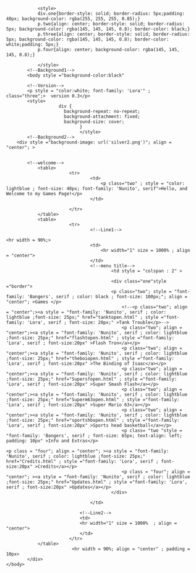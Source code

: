 <!DOCTYPE html>
<html>
	<link href="https://fonts.googleapis.com/css?family=Lora|Nunito|Bangers" rel="stylesheet">
		<title>Classes</title>
                
                <style>
                div.one{border-style: solid; border-radius: 5px;padding: 40px; background-color: rgba(255, 255, 255, 0.85);}
                p.two{align: center; border-style: solid; border-radius: 5px; background-color: rgba(145, 145, 145, 0.8); border-color: black;}
                p.three{align: center; border-style: solid; border-radius: 5px; background-color: rgba(145, 145, 145, 0.8); border-color: white;padding: 5px;}
                p.four{align: center; background-color: rgba(145, 145, 145, 0.8);}
             
                </style>
			<!--Background1-->
			<body style ="background-color:black"
			
			<!--Version-->
			<p style = "color:white; font-family: 'Lora'" ; class="three";>  version 0.3</p>
			<style>
                        div {
                          background-repeat: no-repeat;
                          background-attachment: fixed;  
                          background-size: cover;
                                }
                                </style>
			<!--Background2-->
		<div style ="background-image: url('silver2.png')"; align = "center"; >
			

			<!--welcome-->
				<table>
							<tr>
									<td>
										<p class="two" ; style = "color: lightblue ; font-size: 40px; font-family: 'Nunito', serif">Hello, and Welcome to my Games Page!</p>
									</td>
                                                                     
							</tr>
				</table>
				<table>
							<tr>
									<!--Line1-->
                                                                        <hr width = 90%;>
									<td>
										<hr width="1" size = 1000% ; align = "center">
									</td>
									<!--menu title-->
											<td style = "colspan : 2" >

											<div class="one"style ="border">
											<p class="two"; style = "font-family: 'Bangers', serif ; color: black ; font-size: 100px;"; align = "center"; >Games </p>
												<!--<p class="two"; align = "center";><a style = "font-family: 'Nunito', serif ; color: lightblue ;font-size: 25px;" href="tanktopen.html" ; style ="font-family: 'Lora', serif ; font-size: 20px;" >Tank Trouble</p>-->
												<p class="two"; align = "center";><a style = "font-family: 'Nunito', serif ; color: lightblue ;font-size: 25px;" href="flashtopen.html" ; style ="font-family: 'Lora', serif ; font-size:20px" >Flash Tron</a></p>
												<p class="two"; align = "center";><a style = "font-family: 'Nunito', serif ; color: lightblue ;font-size: 25px;" href="theboiopen.html" ; style ="font-family: 'Lora', serif ; font-size:20px" >The Binding of Isaac</a></p>
												<p class="two"; align = "center";><a style = "font-family: 'Nunito', serif ; color: lightblue ;font-size: 25px;" href="Supersfopen.html" ; style ="font-family: 'Lora', serif ; font-size:20px" >Super Smash Flash</a></p>
												<p class="two"; align = "center";><a style = "font-family: 'Nunito', serif ; color: lightblue ;font-size: 25px;" href="Superm63open.html" ; style ="font-family: 'Lora', serif ; font-size:20px" >Super Mario 63</a></p>
												<p class="two"; align = "center";><a style = "font-family: 'Nunito', serif ; color: lightblue ;font-size: 25px;" href="sportshbopen.html" ; style ="font-family: 'Lora', serif ; font-size:20px" >Sports head basketball</a></p>
												<p class= "two "style = "font-family: 'Bangers', serif ; font-size: 65px; text-align: left; padding: 10px" >Info and Extras</p>
                                                                                                <p class = "four"; align = "center"; ><a style = "font-family: 'Nunito', serif ; color: lightblue ;font-size: 25px;" href="Credits.html" ; style ="font-family: 'Lora', serif ; font-size:20px" >Credits</a></p>
												<p class = "four"; align = "center"; ><a style = "font-family: 'Nunito', serif ; color: lightblue ;font-size: 25px;" href="Updates.html" ; style ="font-family: 'Lora', serif ; font-size:20px" >Updates</a></p>
											</div>
                                                                                       
									</td>
                                                                        
								<!--Line2-->
								<td>
								<hr width="1" size = 1000%  ; align = "center">
								</td>
							</tr>
				</table>
                             <hr width = 90%; align = "center" ; padding = 10px>
			</div>
	</body>
</html>
